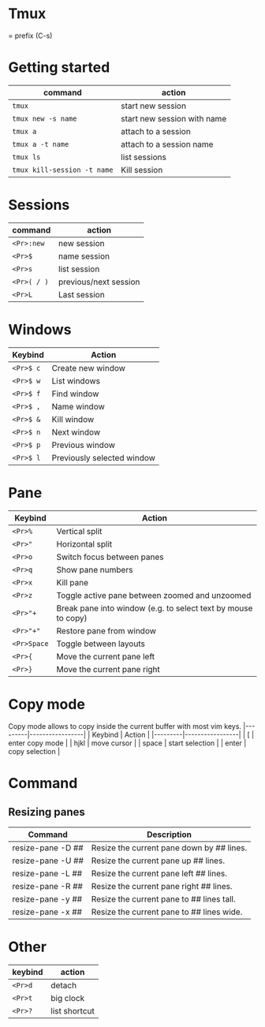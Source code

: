 # Tmux

<Pr> = prefix (C-s)

# Getting started

| command                     | action                      |
|-----------------------------|-----------------------------|
| `tmux`                      | start new session           |
| `tmux new -s name`          | start new session with name |
| `tmux a`                    | attach to a session         |
| `tmux a -t name`            | attach to a session name    |
| `tmux ls`                   | list sessions               |
| `tmux kill-session -t name` | Kill session                |


# Sessions

| command     | action                |
|-------------|-----------------------|
| `<Pr>:new`  | new session           |
| `<Pr>$`     | name session          |
| `<Pr>s`     | list session          |
| `<Pr>( / )` | previous/next session |
| `<Pr>L`     | Last session          |

# Windows

| Keybind   | Action                     |
|-----------|----------------------------|
| `<Pr>$ c` | Create new window          |
| `<Pr>$ w` | List windows               |
| `<Pr>$ f` | Find window                |
| `<Pr>$ ,` | Name window                |
| `<Pr>$ &` | Kill window                |
| `<Pr>$ n` | Next window                |
| `<Pr>$ p` | Previous window            |
| `<Pr>$ l` | Previously selected window |


# Pane

| Keybind     | Action                                                        |
|-------------|---------------------------------------------------------------|
| `<Pr>%`     | Vertical split                                                |
| `<Pr>"`     | Horizontal split                                              |
| `<Pr>o`     | Switch focus between panes                                    |
| `<Pr>q`     | Show pane numbers                                             |
| `<Pr>x`     | Kill pane                                                     |
| `<Pr>z`     | Toggle active pane between zoomed and unzoomed                |
| `<Pr>"+`    | Break pane into window (e.g. to select text by mouse to copy) |
| `<Pr>"+"`   | Restore pane from window                                      |
| `<Pr>Space` | Toggle between layouts                                        |
| `<Pr>{`     | Move the current pane left                                    |
| `<Pr>}`     | Move the current pane right                                   |

# Copy mode

Copy mode allows to copy inside the current buffer with most vim keys.
|---------|-----------------|
| Keybind | Action          |
|---------|-----------------|
| <Pr>[   | enter copy mode |
| hjkl    | move cursor     |
| space   | start selection |
| enter   | copy selection  |

# Command

## Resizing panes

| Command                            | Description                                       |
| ---------------------------------- | ------------------------------------------------- |
| resize-pane -D ##                  | Resize the current pane down by ## lines.         |
| resize-pane -U ##                  | Resize the current pane up ## lines.              |
| resize-pane -L ##                  | Resize the current pane left ## lines.            |
| resize-pane -R ##                  | Resize the current pane right ## lines.           |
| resize-pane -y ##                  | Resize the current pane to ## lines tall.         |
| resize-pane -x ##                  | Resize the current pane to ## lines wide.         |


# Other

| keybind | action        |
|---------|---------------|
| `<Pr>d` | detach        |
| `<Pr>t` | big clock     |
| `<Pr>?` | list shortcut |
